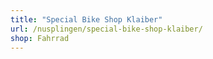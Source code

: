 ```yaml
---
title: "Special Bike Shop Klaiber"
url: /nusplingen/special-bike-shop-klaiber/
shop: Fahrrad
---
```

